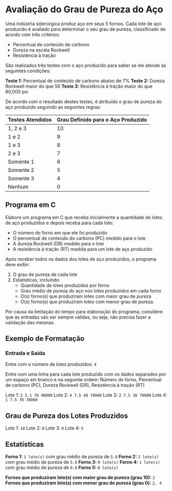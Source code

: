 # Avaliação do Grau de Pureza do Aço

Uma indústria siderúrgica produz aço em seus 5 fornos. Cada lote de aço produzido é avaliado para determinar o seu grau de pureza, classificado de acordo com três critérios:

- Percentual de conteúdo de carbono
- Dureza na escala Rockwell
- Resistência à tração

São realizados três testes com o aço produzido para saber se ele atende às seguintes condições:

**Teste 1:** Percentual de conteúdo de carbono abaixo de 7%
**Teste 2:** Dureza Rockwell maior do que 50
**Teste 3:** Resistência à tração maior do que 80,000 psi

De acordo com o resultado destes testes, é atribuído o grau de pureza do aço produzido seguindo as seguintes regras:

| Testes Atendidos | Grau Definido para o Aço Produzido |
|------------------|-------------------------------------|
| 1, 2 e 3         | 10                                  |
| 1 e 2            | 9                                   |
| 1 e 3            | 8                                   |
| 2 e 3            | 7                                   |
| Somente 1        | 6                                   |
| Somente 2        | 5                                   |
| Somente 3        | 4                                   |
| Nenhum           | 0                                   |

## Programa em C

Elabore um programa em C que receba inicialmente a quantidade de lotes de aço produzidos e depois receba para cada lote:

- O número do forno em que ele foi produzido
- O percentual de conteúdo do carbono (PC) medido para o lote
- A dureza Rockwell (DR) medido para o lote
- A resistência à tração (RT) medida para um lote de aço produzido

Após receber todos os dados dos lotes de aço produzidos, o programa deve exibir:

1. O grau de pureza de cada lote
2. Estatísticas, incluindo:
   - Quantidade de lotes produzidos por forno
   - Grau médio de pureza do aço nos lotes produzidos em cada forno
   - O(s) forno(s) que produziram lotes com maior grau de pureza
   - O(s) forno(s) que produziram lotes com menor grau de pureza.

Por causa da limitação do tempo para elaboração do programa, considere que as entradas vão ser sempre válidas, ou seja, não precisa fazer a validação das mesmas.

## Exemplo de Formatação

### Entrada e Saída


Entre com o número de lotes produzidos: `4`

Entre com uma linha para cada lote produzido com os dados separados por um espaço em branco e na seguinte ordem: Número do forno, Percentual de carbono (PC), Dureza Rockwell (DR), Resistência à tração (RT)

Lote 1: `2 5.1 70 90000`
Lote 2: `4 7.5 40 70000`
Lote 3: `2 7.5 30 70000`
Lote 4: `1 7.5 70 70000`

## Grau de Pureza dos Lotes Produzidos
Lote 1: `10`
Lote 2: `0`
Lote 3: `0`
Lote 4: `5`

## Estatísticas

**Forno 1:** `1 lote(s)` com grau médio de pureza de `5.0`
**Forno 2:** `2 lote(s)` com grau médio de pureza de `5.0`
**Forno 3:** `0 lote(s)`
**Forno 4:** `1 lote(s)` com grau médio de pureza de `0.0`
**Forno 5:** `0 lote(s)`



**Fornos que produziram lote(s) com maior grau de pureza (grau 10):** `2`
**Fornos que produziram lote(s) com menor grau de pureza (grau 0):** `2, 4`
